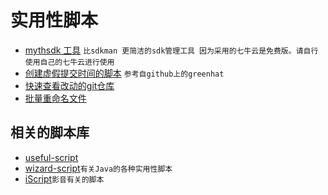 # 实用性脚本

- [mythsdk 工具](/python/mythsdk/) `比sdkman 更简洁的sdk管理工具 因为采用的七牛云是免费版。请自行使用自己的七牛云进行使用`
- [创建虚假提交时间的脚本](/python/create_commit.py) `参考自github上的greenhat`
- [快速查看改动的git仓库](/python/check_repos.py) 
- [批量重命名文件](/python/rename_image.py)

## 相关的脚本库

- [useful-script](https://github.com/oldratlee/useful-scripts)
- [wizard-script](https://github.com/robertleepeak/wizard-scripts)`有关Java的各种实用性脚本`
- [iScript](https://github.com/PeterDing/iScript)`影音有关的脚本`


